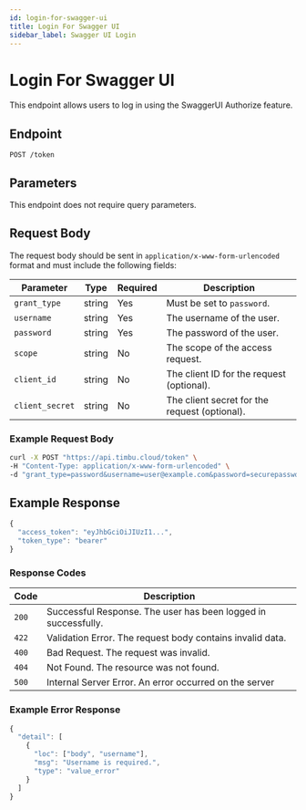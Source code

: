 ```yaml
---
id: login-for-swagger-ui
title: Login For Swagger UI
sidebar_label: Swagger UI Login
---
```


# Login For Swagger UI

This endpoint allows users to log in using the SwaggerUI Authorize feature.

## Endpoint

`POST /token`

## Parameters

This endpoint does not require query parameters.

## Request Body

The request body should be sent in `application/x-www-form-urlencoded` format and must include the following fields:

| Parameter      | Type   | Required | Description                                         |
|----------------|--------|----------|-----------------------------------------------------|
| `grant_type`   | string | Yes      | Must be set to `password`.                         |
| `username`     | string | Yes      | The username of the user.                          |
| `password`     | string | Yes      | The password of the user.                          |
| `scope`        | string | No       | The scope of the access request.                   |
| `client_id`    | string | No       | The client ID for the request (optional).          |
| `client_secret`| string | No       | The client secret for the request (optional).      |

### Example Request Body

```bash
curl -X POST "https://api.timbu.cloud/token" \
-H "Content-Type: application/x-www-form-urlencoded" \
-d "grant_type=password&username=user@example.com&password=securepassword&scope=&client_id=&client_secret="
```

## Example Response

```jsx title="response"
{
  "access_token": "eyJhbGciOiJIUzI1...",
  "token_type": "bearer"
}
```

### Response Codes

| Code        | Description   |
|------------------|--------|
| `200`| Successful Response. The user has been logged in successfully. |
| `422`    | Validation Error. The request body contains invalid data. |
| `400`    | Bad Request. The request was invalid. |
| `404`          | Not Found. The resource was not found. |
| `500`          | Internal Server Error. An error occurred on the server |

### Example Error Response

```jsx title="response"
{
  "detail": [
    {
      "loc": ["body", "username"],
      "msg": "Username is required.",
      "type": "value_error"
    }
  ]
}
```

